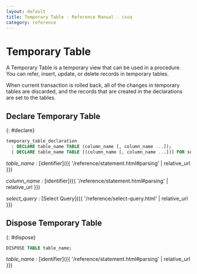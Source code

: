 ```yaml
---
layout: default
title: Temporary Table - Reference Manual - csvq
category: reference
---
```


# Temporary Table

A Temporary Table is a temporary view that can be used in a procedure.
You can refer, insert, update, or delete records in temporary tables.

When current transaction is rolled back, all of the changes in temporary tables are discarded, and the records that are created in the declarations are set to the tables.

## Declare Temporary Table
{: #declare}

```sql
temporary_table_declaration
  : DECLARE table_name TABLE (column_name [, column_name ...]);
  | DECLARE table_name TABLE [(column_name [, column_name ...])] FOR select_query;
```

_table_name_
: [identifier]({{ '/reference/statement.html#parsing' | relative_url }})

_column_name_
: [identifier]({{ '/reference/statement.html#parsing' | relative_url }})

_select_query_
: [Select Query]({{ '/reference/select-query.html' | relative_url }})

## Dispose Temporary Table
{: #dispose}

```sql
DISPOSE TABLE table_name;
```

_table_name_
: [identifier]({{ '/reference/statement.html#parsing' | relative_url }})
